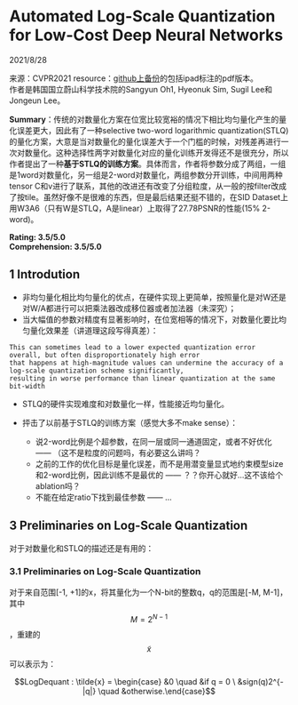 # Automated Log-Scale Quantization for Low-Cost Deep Neural Networks  

2021/8/28  

来源：CVPR2021
resource：[github上备份](https://github.com/YouCaiJun98/YouCaiJun98.github.io/blob/master/articles/ModelCompression/Quantization/Oh_Automated_Log-Scale_Quantization_for_Low-Cost_.pdf)的包括ipad标注的pdf版本。  
作者是韩国国立蔚山科学技术院的Sangyun Oh1, Hyeonuk Sim, Sugil Lee和Jongeun Lee。  

**Summary**：传统的对数量化方案在位宽比较宽裕的情况下相比均匀量化产生的量化误差更大，因此有了一种selective two-word logarithmic quantization(STLQ)的量化方案，大意是当对数量化的量化误差大于一个门槛的时候，对残差再进行一次对数量化。这种选择性两字对数量化对应的量化训练开发得还不是很充分，所以作者提出了一种**基于STLQ的训练方案**。具体而言，作者将参数分成了两组，一组是1word对数量化，另一组是2-word对数量化，两组参数分开训练，中间用两种tensor C和v进行了联系，其他的改进还有改变了分组粒度，从一般的按filter改成了按tile。虽然好像不是很难的东西，但是最后结果还挺不错的，在SID Dataset上用W3A6（只有W是STLQ，A是linear）上取得了27.78PSNR的性能(15% 2-word)。    

**Rating: 3.5/5.0**  
**Comprehension: 3.5/5.0**  

## 1 Introdution  
* 非均匀量化相比均匀量化的优点，在硬件实现上更简单，按照量化是对W还是对W/A都进行可以把乘法器改成移位器或者加法器（未深究）；  
* 当大幅值的参数对精度有显著影响时，在位宽相等的情况下，对数量化要比均匀量化效果差（讲道理这段写得真差）：  

```   
This can sometimes lead to a lower expected quantization error overall, but often disproportionately high error 
that happens at high-magnitude values can undermine the accuracy of a log-scale quantization scheme significantly, 
resulting in worse performance than linear quantization at the same bit-width
```  

* STLQ的硬件实现难度和对数量化一样，性能接近均匀量化。  

* 抨击了以前基于STLQ的训练方案（感觉大多不make sense）：  
    * 说2-word比例是个超参数，在同一层或同一通道固定，或者不好优化 —— （这不是粒度的问题吗，有必要这么讲吗？  
    * 之前的工作的优化目标是量化误差，而不是用潜变量显式地约束模型size和2-word比例，因此训练不是最优的 —— ？？你开心就好...这不该给个ablation吗？  
    * 不能在给定ratio下找到最佳参数 —— ...  

## 3 Preliminaries on Log-Scale Quantization  
对于对数量化和STLQ的描述还是有用的：  

### 3.1 Preliminaries on Log-Scale Quantization  
对于来自范围[-1, +1]的x，将其量化为一个N-bit的整数q，q的范围是[-M, M-1]，其中$$M=2^{N-1}$$，重建的$$\tilde{x}$$可以表示为：  

$$LogDequant : \tilde{x} = \begin{case} &0 \quad &if q = 0 \ &sign(q)2^{-|q|} \quad &otherwise.\end{case}$$


